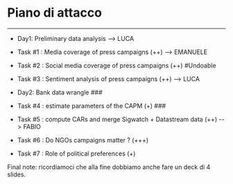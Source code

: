 # Piano di attacco
--- 

- Day1: Preliminary data analysis --> LUCA
- Task #1 : Media coverage of press campaigns (++) --> EMANUELE
- Task #2 : Social media coverage of press campaigns (++) #Undoable
- Task #3 : Sentiment analysis of press campaigns (++) --> LUCA

- Day2: Bank data wrangle ###
- Task #4 : estimate parameters of the CAPM (+) ###
- Task #5 : compute CARs and merge Sigwatch + Datastream data (++) --> FABIO
- Task #6 : Do NGOs campaigns matter ? (+++)

- Task #7 : Role of political preferences (+)

Final note: ricordiamoci che alla fine dobbiamo anche fare un deck di 4 slides.